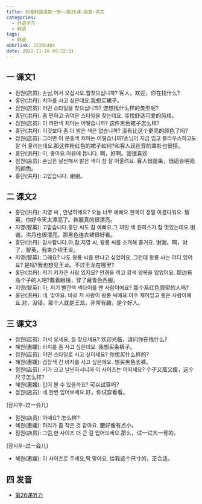 ```yaml
---
title: 标准韩国语第一册——第26课-服装-课文
categories:
  - 外语学习
  - 韩语
tags:
  - 韩语
abbrlink: 3239b484
date: 2022-11-18 09:22:31
---
```

## 一 课文1

* 점원(店员): 손님,어서 오십시오.뭘찾으십니까? 客人，欢迎，你在找什么?
* 홍단(洪丹): 치마를 사고 싶은데요.我想买裙子。
* 점원(店员): 어떤 스타일을 찾으십니까? 您想找什么样的类型呢?
* 홍단(洪丹): 좀 편하고 귀여운 스타일을 찾는데요. 寻找舒适可爱的风格。
* 점원(店员): 이 까만색 치마는 어떻습니까? 这件黑色裙子怎么样?
* 홍단(洪丹): 이것보다 좀 더 밝은 색은 없습니까? 没有比这个更亮的颜色了吗?
* 점원(店员): 그러면 이 분홍색 치마는 어떻습니까?손님이 지금 입고 블라우스하고도 잘 어 울리는데요.那这件粉红色的裙子如何?和客人现在穿的罩衫也很搭。
* 홍단(洪丹): 아, 좋아요.마음에 듭니다. 啊，好啊。我很喜欢
* 점원(店员): 손님은 날씬해서 밝은 색이 참 잘 어울려요.  客人很苗条，很适合明亮的颜色。
* 홍단(洪丹): 고맙습니다. 谢谢。

<!--more-->

## 二 课文2

* 홍단(洪丹): 지영 씨 , 안녕하세요? 오늘 너무 예뻐요.한복이 정말 아름다워요. 智英，你好今天太漂亮了。韩服真的很漂亮。
* 지영(智英): 고맙습니다.홍단 씨도 참 예뻐요.그 까만 색 원피스가 참 멋있는데요.谢谢。洪丹也很漂亮。那黑色连衣裙很好看。
* 홍단(洪丹): 감사합니다.아,참,지영 씨, 왕롱 씨를 소개해 줄거요. 谢谢。啊，对了，智英，我来介绍王龙。
* 지영(智英):  그래요? 나도 왕룡 씨를 만나고 싶었어요. 그런데 왕룡 씨는 어디 있어요? 是吗?我也想见王龙。不过王龙在哪里?
* 홍단(洪丹): 저기 키가큰 사람 있지요? 안경을 끼고 감색 양복을 입었어요. 那边有高个子的人吧?戴着眼镜，穿了藏青色西服。
* 지영(智英): 아, 저기 빨간색 넥타이를 맨 사람이에요? 那个系红色领带的人吗?
* 홍단(洪丹): 네, 맞아요. 바로 저 사람이 왕룡 씨예요.아주 재미있고 좋은 사람이에요.对，没错。那个人就是王龙。非常有趣，是个好人。

## 三 课文3

* 점원(店员): 어서 오세요, 뭘 찾으세요? 欢迎光临，请问你在找什么?
* 혜원(惠媛): 바지를 좀 사고 싶은데요. 我想买条裤子。
* 점원(店员): 어떤 스타일로 사고 싶이세요? 你想买什么样的?
* 혜원(惠媛): 검장색 긴 바지를 사고 싶은에요. 想买黑色长裤。
* 점원(店员): 키가 크고 날씬하시니까 이 사이즈는 어떠세요? 个子又高又瘦，这个尺寸怎么样?
* 혜원(惠媛): 입어 볼 수 있을까요? 可以试穿吗?
* 점원(店员): 네,한번 입어보세요.好，你试穿看看。

(잠시후-过一会儿)

* 점원(店员): 어때요? 怎么样?
* 혜원(惠媛): 허리가 좀 작은 것 같아요. 腰好像有点小。
* 점원(店员): 그럼,한 사이즈 더 큰 걸 입어보세요.那么，试一试大一号的。

(잠시후-过一会儿)

* 혜원(惠媛): 이 사이즈로 주세요,딱 맞아요. 给我这个尺寸的，正合适。

## 四 发音

* [第26课听力][1]



[1]:https://biz.cli.im/Pcview?name=https%3A%2F%2Fbiz.cli.im%2Ftest%2FMY485342%3Fcoding%3DHvGPVY%26qrurl%3Dhttp%253A%252F%252Fqr31.cn%252FHvGPVY%26gtype%3D2&time=1